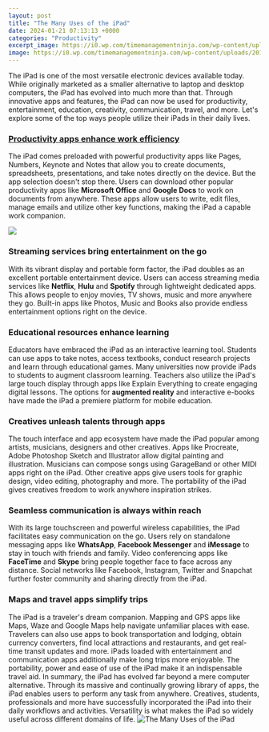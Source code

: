 ```yaml
---
layout: post
title: "The Many Uses of the iPad"
date: 2024-01-21 07:13:13 +0000
categories: "Productivity"
excerpt_image: https://i0.wp.com/timemanagementninja.com/wp-content/uploads/2011/03/iPad-2-Ten-Uses.jpg?fit=1200%2C896&amp;ssl=1
image: https://i0.wp.com/timemanagementninja.com/wp-content/uploads/2011/03/iPad-2-Ten-Uses.jpg?fit=1200%2C896&amp;ssl=1
---
```


The iPad is one of the most versatile electronic devices available today. While originally marketed as a smaller alternative to laptop and desktop computers, the iPad has evolved into much more than that. Through innovative apps and features, the iPad can now be used for productivity, entertainment, education, creativity, communication, travel, and more. Let's explore some of the top ways people utilize their iPads in their daily lives.
### [Productivity apps enhance work efficiency](https://fistore.mysenprints.com/collection/adamek) 
The iPad comes preloaded with powerful productivity apps like Pages, Numbers, Keynote and Notes that allow you to create documents, spreadsheets, presentations, and take notes directly on the device. But the app selection doesn't stop there. Users can download other popular productivity apps like **Microsoft Office** and **Google Docs** to work on documents from anywhere. These apps allow users to write, edit files, manage emails and utilize other key functions, making the iPad a capable work companion.

![](https://lerablog.org/wp-content/uploads/2013/07/ipad1.jpg)
### **Streaming services bring entertainment on the go**
With its vibrant display and portable form factor, the iPad doubles as an excellent portable entertainment device. Users can access streaming media services like **Netflix**, **Hulu** and **Spotify** through lightweight dedicated apps. This allows people to enjoy movies, TV shows, music and more anywhere they go. Built-in apps like Photos, Music and Books also provide endless entertainment options right on the device.
### **Educational resources enhance learning** 
Educators have embraced the iPad as an interactive learning tool. Students can use apps to take notes, access textbooks, conduct research projects and learn through educational games. Many universities now provide iPads to students to augment classroom learning. Teachers also utilize the iPad's large touch display through apps like Explain Everything to create engaging digital lessons. The options for **augmented reality** and interactive e-books have made the iPad a premiere platform for mobile education.
### **Creatives unleash talents through apps**
The touch interface and app ecosystem have made the iPad popular among artists, musicians, designers and other creatives. Apps like Procreate, Adobe Photoshop Sketch and Illustrator allow digital painting and illustration. Musicians can compose songs using GarageBand or other MIDI apps right on the iPad. Other creative apps give users tools for graphic design, video editing, photography and more. The portability of the iPad gives creatives freedom to work anywhere inspiration strikes.
### **Seamless communication is always within reach** 
With its large touchscreen and powerful wireless capabilities, the iPad facilitates easy communication on the go. Users rely on standalone messaging apps like **WhatsApp**, **Facebook Messenger** and **iMessage** to stay in touch with friends and family. Video conferencing apps like **FaceTime** and **Skype** bring people together face to face across any distance. Social networks like Facebook, Instagram, Twitter and Snapchat further foster community and sharing directly from the iPad.
### **Maps and travel apps simplify trips**
The iPad is a traveler's dream companion. Mapping and GPS apps like Maps, Waze and Google Maps help navigate unfamiliar places with ease. Travelers can also use apps to book transportation and lodging, obtain currency converters, find local attractions and restaurants, and get real-time transit updates and more. iPads loaded with entertainment and communication apps additionally make long trips more enjoyable. The portability, power and ease of use of the iPad make it an indispensable travel aid.
In summary, the iPad has evolved far beyond a mere computer alternative. Through its massive and continually growing library of apps, the iPad enables users to perform any task from anywhere. Creatives, students, professionals and more have successfully incorporated the iPad into their daily workflows and activities. Versatility is what makes the iPad so widely useful across different domains of life.
![The Many Uses of the iPad](https://i0.wp.com/timemanagementninja.com/wp-content/uploads/2011/03/iPad-2-Ten-Uses.jpg?fit=1200%2C896&amp;ssl=1)